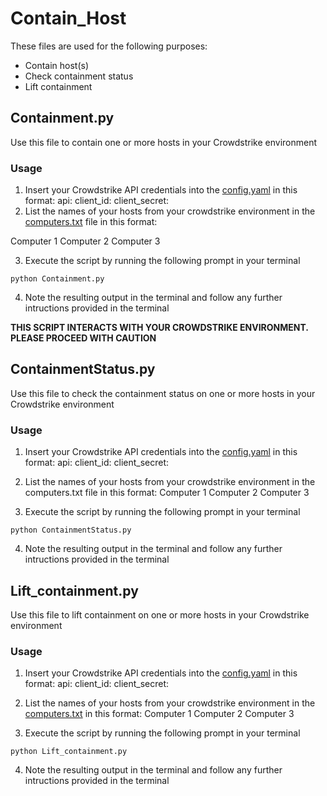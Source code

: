# Contain_Host

These files are used for the following purposes:
- Contain host(s)
- Check containment status
- Lift containment

## Containment.py
Use this file to contain one or more hosts in your Crowdstrike environment

### Usage

1. Insert your Crowdstrike API credentials into the [config.yaml](./config.yaml) in this format:
  api:
    client_id: <your client ID>
    client_secret: <your client secret>
2. List the names of your hosts from your crowdstrike environment in the [computers.txt](./computers.txt) file in this format:
   
  Computer 1
  Computer 2
  Computer 3

3. Execute the script by running the following prompt in your terminal 
```
python Containment.py
```
4. Note the resulting output in the terminal and follow any further intructions provided in the terminal

**THIS SCRIPT INTERACTS WITH YOUR CROWDSTRIKE ENVIRONMENT. PLEASE PROCEED WITH CAUTION**

## ContainmentStatus.py
Use this file to check the containment status on one or more hosts in your Crowdstrike environment

### Usage
1. Insert your Crowdstrike API credentials into the [config.yaml](./config.yaml) in this format:
  api:
    client_id: <your client ID>
    client_secret: <your client secret>
2. List the names of your hosts from your crowdstrike environment in the computers.txt file in this format:
  Computer 1
  Computer 2
  Computer 3

3. Execute the script by running the following prompt in your terminal 
```
python ContainmentStatus.py
```
4. Note the resulting output in the terminal and follow any further intructions provided in the terminal

## Lift_containment.py
Use this file to lift containment on one or more hosts in your Crowdstrike environment
### Usage
1. Insert your Crowdstrike API credentials into the [config.yaml](./config.yaml) in this format:
  api:
    client_id: <your client ID>
    client_secret: <your client secret>
2. List the names of your hosts from your crowdstrike environment in the [computers.txt](./computers.txt) in this format:
  Computer 1
  Computer 2
  Computer 3

3. Execute the script by running the following prompt in your terminal 
```
python Lift_containment.py
```
4. Note the resulting output in the terminal and follow any further intructions provided in the terminal

